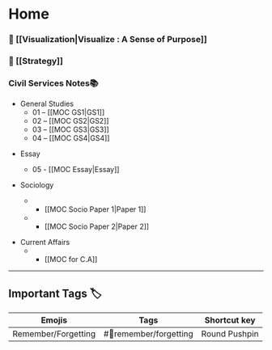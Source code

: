 # Home

###  🍉 [[Visualization|Visualize : A Sense of Purpose]]
### 🎯 [[Strategy]]

### Civil Services Notes📚

- General Studies  
	- 01 – [[MOC GS1|GS1]] 
	- 02 – [[MOC GS2|GS2]]
	- 03 – [[MOC GS3|GS3]]  
	- 04 – [[MOC GS4|GS4]]

* Essay
	- 05 - [[MOC Essay|Essay]]

* Sociology

	- - [[MOC Socio Paper 1|Paper 1]]
	- - [[MOC Socio Paper 2|Paper 2]]

- Current Affairs  
	- - [[MOC for C.A]] 

---

## Important Tags 🏷️

| Emojis                    | Tags                        | Shortcut key         |
| ------------------------- | --------------------------- | -------------------- |
| Remember/Forgetting       | #📍remember/forgetting      | Round Pushpin        |

